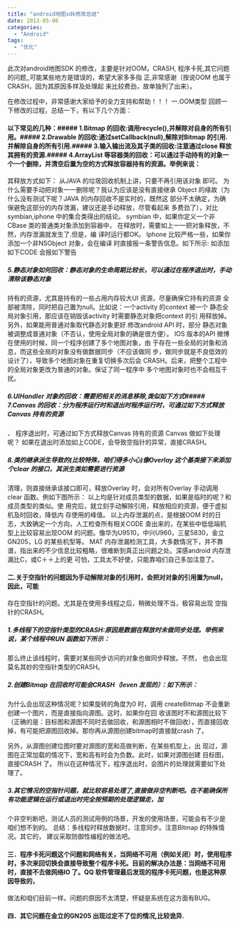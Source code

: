```yaml
---
title: "android地图sdk修改总结"
date: 2013-05-06
categories:
  - "Android"
tags:
  - "优化"
---
```

<!--more-->

此次对android地图SDK 的修改，主要是针对OOM，CRASH,
程序卡死,其它问题的问题,,可能某些地方是错误的，希望大家多多指
正,非常感谢（按说OOM 也属于CRASH，因为其原因多样及处理起
来比较费劲，故单独列了出来）。

在修改过程中，非常感谢大家给予的全力支持和帮助！！！
一.OOM类型
回顾一下修改的过程，总结一下，有以下几个方面：
#### 以下常见的几种：##### 1.Bitmap 的回收:调用recycle(),并解除对自身的所有引用。##### 2.Drawable 的回收:通过setCallback(null),解除对Bitmap 的引用.并解除自身的所有引用.##### 3.输入输出流及其子类的回收:注意通过close 释放其拥有的资源.##### 4.ArrayList 等容器类的回收：可以通过手动持有的对象一个一个删除，并清空后置为空的方式释放容器持有的资源。举例来说：
其释放方式如下：
从JAVA 的垃圾回收机制上讲，只要不再引用该对象
即可。
为什么需要手动把对象一一删除呢？我认为应该是没有直接继承
Object 的缘故（为什么没有测试下呢？JAVA 的内存回收不是实时的，既然这
部分不太确定，为确保避免这部分的内存泄漏，建议还是手动释放，尽管看起来
多费劲了），对比symbian,iphone 中的集合类得出的结论。
symbian 中，如果你定义一个非CBase 类的普通类对象添加到容器中，
在释放时，需要如上一一把对象释放，不然，内存泄漏就发生了.但是，编
译时运行都OK。
Iphone 比较严格一些，如果你添加一个非NSObject 对象，会在编译
时直接报一条警告信息。如下所示:
如添加如下CODE
会报如下警告
##### 5.静态对象如何回收：静态对象的生命周期比较长，可以通过在程序退出时，手动清除该静态对象
持有的资源，尤其是持有的一些占用内存较大UI 资源，尽量确保它持有的资源
全部被清除，同时把自己置为null。比如说：一个activity 的context 被一个
静态全局对象引用，那应该在销毁该activity 时需要静态对象把context 的引
用释放掉。
另外，如果能用普通对象取代静态对象更好.修改android API 时，部分
静态对象被调整成普通对象（不否认，使用全局对象的确是很方便）。
IOS 版本的API 微博在使用的时候，同一个程序创建了多个地图对象，由
于存在一些全局的对象和消息，而这些全局的对象没有做数据同步（不应该做同
步，做同步就是不良低效的设计了），导致多个地图对象在重复切换多次后会
CRASH。后来，把整个工程中的全局对象更改为普通的对象。保证了同一程序中
多个地图对象时也不会相互干扰。
##### 6.UIHandler 对象的回收：需要把相关的消息移除,类似如下方式##### 7.Canvas 的回收：分为程序运行时和退出时程序运行时，可通过如下方式释放Canvas 持有的资源
、
程序退出时，可通过如下方式释放Canvas 持有的资源
Canvas 做如下处理呢？
如果在退出时添加如上CODE，会导致空指针的异常，直接CRASH。
##### 8.类的继承派生导致的(比较特殊，咱们得多小心)像Overlay 这个基类接下来添加个clear 的接口，其派生类如需要进行资源
清理，则直接继承该接口即可，释放Overlay 时，会对所有Overlay 手动调用
clear 函数。例如下图所示：
以上均是针对成员类型的数据，如果是临时的呢？和成员类型的类似。使
用完后，就立刻手动解除引用，释放相应的资源，便于虚拟机及时回收，降低内
存使用的峰值。
以上内存泄漏的点，是根据OOM 时的日志，大致确定一个方向，人工检查所有相关CODE 查出来的，在某些中低低端机型上比较容易出现OOM 的问题。像华为U9510，中兴U960，三星5830，金立GN205，LG 的某些机型等。
MAT 内存泄漏检测工具，大多数情况下，并不靠谱，指出来的不少信息比较粗略，很难断到真正出问题之处。深感android 内存泄漏比C，或C＋＋上的更
可怕，工具太不好使，只能靠咱们自己多加注意了。

#### 二.关于空指针的问题因为手动解除对象的引用时，会把对对象的引用置为null，因此，可能
存在空指针的问题。尤其是在使用多线程之后，稍微处理不当，极容易出现
空指针的CRASH。
##### 1.多线程下的空指针类型的CRASH:原因是数据在释放时未做同步处理。举例来说，某个线程中RUN 函数如下所示：
那么终止该线程时，需要对某些同步访问的对象也做同步释放。不然，
也会出现莫名其妙的空指针类型的CRASH。
##### 2.创建Bitmap 在回收时可能会CRASH（leven 发现的）：如下所示：
为什么会出现这种情况呢？如果旋转的角度为0 时，调用
createBitmap 不会重新创建一个图片，而是直接指向源图。这时，如果你在回
收该图时不和源图比较下（正确的是：目标图和源图不同时去做回收，和源图相时不做回收），而直接回收掉，有可能把源图回收掉。那你再从源图创建bitmap时直接就crash 了。

另外，从源图创建位图时要对源图的宽和高做判断，在某些机型上，出
现过，源图在正常加载的情况下，宽和高有时会为负数。此时，如果对源图创建
目标图，直接CRASH 了。
所以在这种情况下，程序退出时，会图片的处理就需要如下处理了。
##### 3.其它情况的空指针问题，就比较容易处理了,直接做非空判断吧。在不能确保所有功能逻辑在运行或退出时完全按预期的处理逻辑走，加
个非空判断吧，测试人员的测试用例的场景，开发的使用场景，可能会有不少是
咱们想不到的。
总结：多线程时释放数据时，注意同步。注意Bitmap 的特殊情况。其它的，
建议采取防御性编程的做法吧。
#### 三．程序卡死问题这个问题和网络有关，当网络不可用（例如关闭）时，使用程序时，多次来回切换会直接导致整个程序卡死。目前的解决办法是：当网络不可用时，直接不去做网络IO 了。QQ 软件管理最后发现的程序卡死问题，也是这种原因导致的，

做法和咱们目前一样。问题的原因不太清楚，怀疑是系统在这方面有BUG。

#### 四．其它问题在金立的GN205 出现过定不了位的情况,比较诡异.
